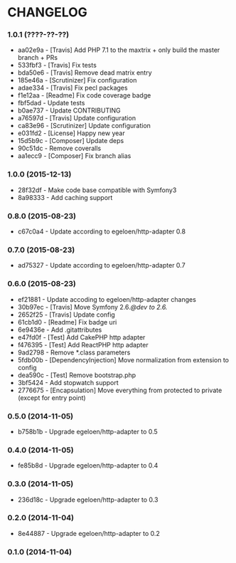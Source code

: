 # CHANGELOG

### 1.0.1 (????-??-??)

 * aa02e9a - [Travis] Add PHP 7.1 to the maxtrix + only build the master branch + PRs
 * 533fbf3 - [Travis] Fix tests
 * bda50e6 - [Travis] Remove dead matrix entry
 * 185e46a - [Scrutinizer] Fix configuration
 * adae334 - [Travis] Fix pecl packages
 * f1e12aa - [Readme] Fix code coverage badge
 * fbf5dad - Update tests
 * b0ae737 - Update CONTRIBUTING
 * a76597d - [Travis] Update configuration
 * ca83e96 - [Scrutinizer] Update configuration
 * e031fd2 - [License] Happy new year
 * 15d5b9c - [Composer] Update deps
 * 90c51dc - Remove coveralls
 * aa1ecc9 - [Composer] Fix branch alias
 
### 1.0.0 (2015-12-13)

 * 28f32df - Make code base compatible with Symfony3
 * 8a98333 - Add caching support
   
### 0.8.0 (2015-08-23)

 * c67c0a4 - Update according to egeloen/http-adapter 0.8

### 0.7.0 (2015-08-23)

 * ad75327 - Update according to egeloen/http-adapter 0.7

### 0.6.0 (2015-08-23)

 * ef21881 - Update accoding to egeloen/http-adapter changes
 * 30b97ec - [Travis] Move Symfony 2.6.*@dev to 2.6.*
 * 2652f25 - [Travis] Update config
 * 61cb1d0 - [Readme] Fix badge uri
 * 6e9436e - Add .gitattributes
 * e47fd0f - [Test] Add CakePHP http adapter
 * f476395 - [Test] Add ReactPHP http adapter
 * 9ad2798 - Remove *.class parameters
 * 5fdb00b - [DependencyInjection] Move normalization from extension to config
 * dea590c - [Test] Remove bootstrap.php
 * 3bf5424 - Add stopwatch support
 * 2776675 - [Encapsulation] Move everything from protected to private (except for entry point)

### 0.5.0 (2014-11-05)

 * b758b1b - Upgrade egeloen/http-adapter to 0.5

### 0.4.0 (2014-11-05)

 * fe85b8d - Upgrade egeloen/http-adapter to 0.4

### 0.3.0 (2014-11-05)

 * 236d18c - Upgrade egeloen/http-adapter to 0.3

### 0.2.0 (2014-11-04)

 * 8e44887 - Upgrade egeloen/http-adapter to 0.2

### 0.1.0 (2014-11-04)

